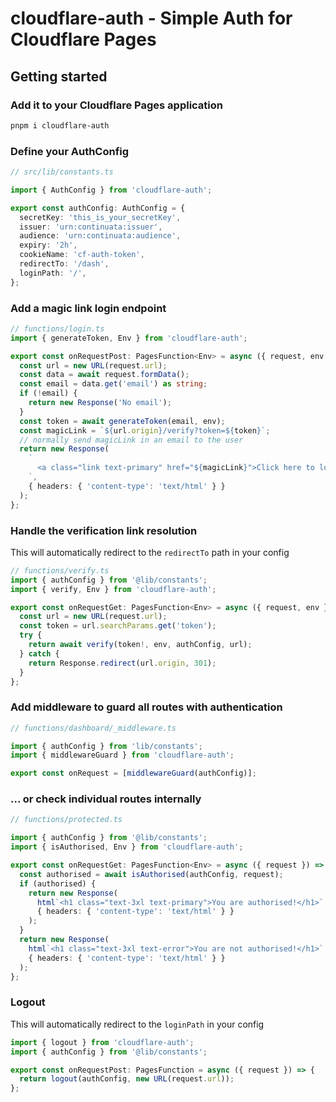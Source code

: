 # cloudflare-auth - Simple Auth for Cloudflare Pages

## Getting started

### Add it to your Cloudflare Pages application

```bash
pnpm i cloudflare-auth
```

### Define your AuthConfig

```typescript
// src/lib/constants.ts

import { AuthConfig } from 'cloudflare-auth';

export const authConfig: AuthConfig = {
  secretKey: 'this_is_your_secretKey',
  issuer: 'urn:continuata:issuer',
  audience: 'urn:continuata:audience',
  expiry: '2h',
  cookieName: 'cf-auth-token',
  redirectTo: '/dash',
  loginPath: '/',
};
```

### Add a magic link login endpoint

```typescript
// functions/login.ts
import { generateToken, Env } from 'cloudflare-auth';

export const onRequestPost: PagesFunction<Env> = async ({ request, env }) => {
  const url = new URL(request.url);
  const data = await request.formData();
  const email = data.get('email') as string;
  if (!email) {
    return new Response('No email');
  }
  const token = await generateToken(email, env);
  const magicLink = `${url.origin}/verify?token=${token}`;
  // normally send magicLink in an email to the user
  return new Response(
    `
      <a class="link text-primary" href="${magicLink}">Click here to login</a>
    `,
    { headers: { 'content-type': 'text/html' } }
  );
};
```

### Handle the verification link resolution

This will automatically redirect to the `redirectTo` path in your config

```typescript
// functions/verify.ts
import { authConfig } from '@lib/constants';
import { verify, Env } from 'cloudflare-auth';

export const onRequestGet: PagesFunction<Env> = async ({ request, env }) => {
  const url = new URL(request.url);
  const token = url.searchParams.get('token');
  try {
    return await verify(token!, env, authConfig, url);
  } catch {
    return Response.redirect(url.origin, 301);
  }
};
```

### Add middleware to guard all routes with authentication

```typescript
// functions/dashboard/_middleware.ts

import { authConfig } from 'lib/constants';
import { middlewareGuard } from 'cloudflare-auth';

export const onRequest = [middlewareGuard(authConfig)];
```

### ... or check individual routes internally

```typescript
// functions/protected.ts

import { authConfig } from '@lib/constants';
import { isAuthorised, Env } from 'cloudflare-auth';

export const onRequestGet: PagesFunction<Env> = async ({ request }) => {
  const authorised = await isAuthorised(authConfig, request);
  if (authorised) {
    return new Response(
      html`<h1 class="text-3xl text-primary">You are authorised!</h1>`,
      { headers: { 'content-type': 'text/html' } }
    );
  }
  return new Response(
    html`<h1 class="text-3xl text-error">You are not authorised!</h1>`,
    { headers: { 'content-type': 'text/html' } }
  );
};
```

### Logout

This will automatically redirect to the `loginPath` in your config

```typescript
import { logout } from 'cloudflare-auth';
import { authConfig } from '@lib/constants';

export const onRequestPost: PagesFunction = async ({ request }) => {
  return logout(authConfig, new URL(request.url));
};
```
